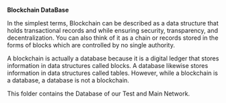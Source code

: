 **Blockchain DataBase**

In the simplest terms, Blockchain can be described as a data structure that holds transactional records and while ensuring security, transparency, and decentralization. You can also think of it as a chain or records stored in the forms of blocks which are controlled by no single authority. 

A blockchain is actually a database because it is a digital ledger that stores information in data structures called blocks. A database likewise stores information in data structures called tables. However, while a blockchain is a database, a database is not a blockchain.

This folder contains the Database of our Test and Main Network. 